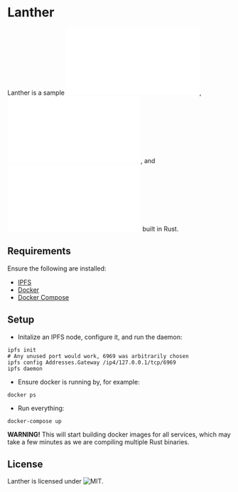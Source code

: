 # Lanther

Lanther is a sample ![IPFS server](/ipfs-server/README.md), ![proxy server](/proxy-server/README.md), and ![SimpleAPI keys server](/simpleapikeys-server/README.md) built in Rust.

## Requirements

Ensure the following are installed:

* [IPFS](https://ipfs.io/)
* [Docker](https://docs.docker.com/engine/install/)
* [Docker Compose](https://docs.docker.com/compose/install/)

## Setup

* Initalize an IPFS node, configure it, and run the daemon:

``` shell
ipfs init
# Any unused port would work, 6969 was arbitrarily chosen
ipfs config Addresses.Gateway /ip4/127.0.0.1/tcp/6969
ipfs daemon
```

* Ensure docker is running by, for example:

``` shell
docker ps
```

* Run everything:

``` shell
docker-compose up
```

**WARNING!** This will start building docker images for all services, which may take a few minutes as we are compiling multiple Rust binaries.

## License

Lanther is licensed under ![MIT](LICENSE).
